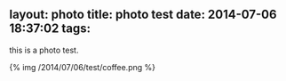 layout: photo
title: photo test
date: 2014-07-06 18:37:02
tags:
---

this is a photo test. 
<!-- more -->
{% img /2014/07/06/test/coffee.png %}

